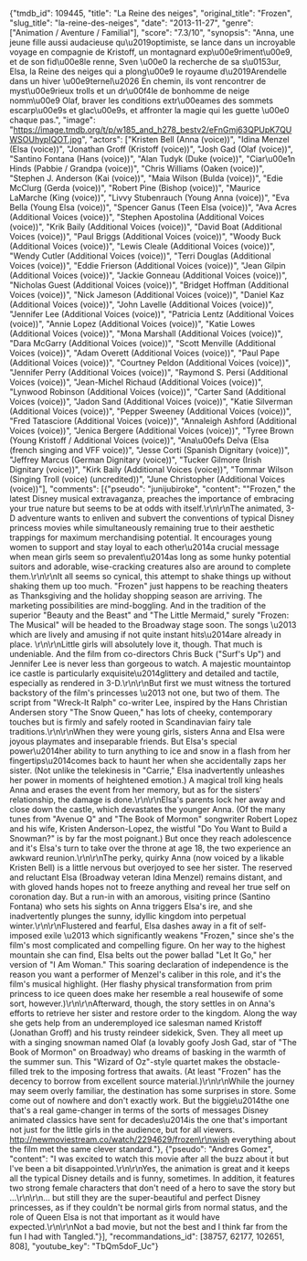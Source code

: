{"tmdb_id": 109445, "title": "La Reine des neiges", "original_title": "Frozen", "slug_title": "la-reine-des-neiges", "date": "2013-11-27", "genre": ["Animation / Aventure / Familial"], "score": "7.3/10", "synopsis": "Anna, une jeune fille aussi audacieuse qu\u2019optimiste, se lance dans un incroyable voyage en compagnie de Kristoff, un montagnard exp\u00e9riment\u00e9, et de son fid\u00e8le renne, Sven \u00e0 la recherche de sa s\u0153ur, Elsa, la Reine des neiges qui a plong\u00e9 le royaume d\u2019Arendelle dans un hiver \u00e9ternel\u2026  En chemin, ils vont rencontrer de myst\u00e9rieux trolls et un dr\u00f4le de bonhomme de neige nomm\u00e9 Olaf, braver les conditions extr\u00eames des sommets escarp\u00e9s et glac\u00e9s, et affronter la magie qui les guette \u00e0 chaque pas.", "image": "https://image.tmdb.org/t/p/w185_and_h278_bestv2/eFnGmj63QPUpK7QUWSOUhypIQOT.jpg", "actors": ["Kristen Bell (Anna (voice))", "Idina Menzel (Elsa (voice))", "Jonathan Groff (Kristoff (voice))", "Josh Gad (Olaf (voice))", "Santino Fontana (Hans (voice))", "Alan Tudyk (Duke (voice))", "Ciar\u00e1n Hinds (Pabbie / Grandpa (voice))", "Chris Williams (Oaken (voice))", "Stephen J. Anderson (Kai (voice))", "Maia Wilson (Bulda (voice))", "Edie McClurg (Gerda (voice))", "Robert Pine (Bishop (voice))", "Maurice LaMarche (King (voice))", "Livvy Stubenrauch (Young Anna (voice))", "Eva Bella (Young Elsa (voice))", "Spencer Ganus (Teen Elsa (voice))", "Ava Acres (Additional Voices (voice))", "Stephen Apostolina (Additional Voices (voice))", "Krik Baily (Additional Voices (voice))", "David Boat (Additional Voices (voice))", "Paul Briggs (Additional Voices (voice))", "Woody Buck (Additional Voices (voice))", "Lewis Cleale (Additional Voices (voice))", "Wendy Cutler (Additional Voices (voice))", "Terri Douglas (Additional Voices (voice))", "Eddie Frierson (Additional Voices (voice))", "Jean Gilpin (Additional Voices (voice))", "Jackie Gonneau (Additional Voices (voice))", "Nicholas Guest (Additional Voices (voice))", "Bridget Hoffman (Additional Voices (voice))", "Nick Jameson (Additional Voices (voice))", "Daniel Kaz (Additional Voices (voice))", "John Lavelle (Additional Voices (voice))", "Jennifer Lee (Additional Voices (voice))", "Patricia Lentz (Additional Voices (voice))", "Annie Lopez (Additional Voices (voice))", "Katie Lowes (Additional Voices (voice))", "Mona Marshall (Additional Voices (voice))", "Dara McGarry (Additional Voices (voice))", "Scott Menville (Additional Voices (voice))", "Adam Overett (Additional Voices (voice))", "Paul Pape (Additional Voices (voice))", "Courtney Peldon (Additional Voices (voice))", "Jennifer Perry (Additional Voices (voice))", "Raymond S. Persi (Additional Voices (voice))", "Jean-Michel Richaud (Additional Voices (voice))", "Lynwood Robinson (Additional Voices (voice))", "Carter Sand (Additional Voices (voice))", "Jadon Sand (Additional Voices (voice))", "Katie Silverman (Additional Voices (voice))", "Pepper Sweeney (Additional Voices (voice))", "Fred Tatasciore (Additional Voices (voice))", "Annaleigh Ashford (Additional Voices (voice))", "Jenica Bergere (Additional Voices (voice))", "Tyree Brown (Young Kristoff / Additional Voices (voice))", "Ana\u00efs Delva (Elsa (french singing and VFF voice))", "Jesse Corti (Spanish Dignitary (voice))", "Jeffrey Marcus (German Dignitary (voice))", "Tucker Gilmore (Irish Dignitary (voice))", "Kirk Baily (Additional Voices (voice))", "Tommar Wilson (Singing Troll (voice) (uncredited))", "June Christopher (Additional Voices (voice))"], "comments": [{"pseudo": "junijubiroke", "content": "\"Frozen,\" the latest Disney musical extravaganza, preaches the importance of embracing your true nature but seems to be at odds with itself.\r\n\r\nThe animated, 3-D adventure wants to enliven and subvert the conventions of typical Disney princess movies while simultaneously remaining true to their aesthetic trappings for maximum merchandising potential. It encourages young women to support and stay loyal to each other\u2014a crucial message when mean girls seem so prevalent\u2014as long as some hunky potential suitors and adorable, wise-cracking creatures also are around to complete them.\r\n\r\nIt all seems so cynical, this attempt to shake things up without shaking them up too much. \"Frozen\" just happens to be reaching theaters as Thanksgiving and the holiday shopping season are arriving. The marketing possibilities are mind-boggling. And in the tradition of the superior \"Beauty and the Beast\" and \"The Little Mermaid,\" surely \"Frozen: The Musical\" will be headed to the Broadway stage soon. The songs \u2013 which are lively and amusing if not quite instant hits\u2014are already in place. \r\n\r\nLittle girls will absolutely love it, though. That much is undeniable. And the film from co-directors Chris Buck (\"Surf's Up\") and Jennifer Lee is never less than gorgeous to watch. A majestic mountaintop ice castle is particularly exquisite\u2014glittery and detailed and tactile, especially as rendered in 3-D.\r\n\r\nBut first we must witness the tortured backstory of the film's princesses \u2013 not one, but two of them. The script from \"Wreck-It Ralph\" co-writer Lee, inspired by the Hans Christian Andersen story \"The Snow Queen,\" has lots of cheeky, contemporary touches but is firmly and safely rooted in Scandinavian fairy tale traditions.\r\n\r\nWhen they were young girls, sisters Anna and Elsa were joyous playmates and inseparable friends. But Elsa's special power\u2014her ability to turn anything to ice and snow in a flash from her fingertips\u2014comes back to haunt her when she accidentally zaps her sister. (Not unlike the telekinesis in \"Carrie,\" Elsa inadvertently unleashes her power in moments of heightened emotion.) A magical troll king heals Anna and erases the event from her memory, but as for the sisters' relationship, the damage is done.\r\n\r\nElsa's parents lock her away and close down the castle, which devastates the younger Anna. (Of the many tunes from \"Avenue Q\" and \"The Book of Mormon\" songwriter Robert Lopez and his wife, Kristen Anderson-Lopez, the wistful \"Do You Want to Build a Snowman?\" is by far the most poignant.) But once they reach adolescence and it's Elsa's turn to take over the throne at age 18, the two experience an awkward reunion.\r\n\r\nThe perky, quirky Anna (now voiced by a likable Kristen Bell) is a little nervous but overjoyed to see her sister. The reserved and reluctant Elsa (Broadway veteran Idina Menzel) remains distant, and with gloved hands hopes not to freeze anything and reveal her true self on coronation day. But a run-in with an amorous, visiting prince (Santino Fontana) who sets his sights on Anna triggers Elsa's ire, and she inadvertently plunges the sunny, idyllic kingdom into perpetual winter.\r\n\r\nFlustered and fearful, Elsa dashes away in a fit of self-imposed exile \u2013 which significantly weakens \"Frozen,\" since she's the film's most complicated and compelling figure. On her way to the highest mountain she can find, Elsa belts out the power ballad \"Let It Go,\" her version of \"I Am Woman.\" This soaring declaration of independence is the reason you want a performer of Menzel's caliber in this role, and it's the film's musical highlight. (Her flashy physical transformation from prim princess to ice queen does make her resemble a real housewife of some sort, however.)\r\n\r\nAfterward, though, the story settles in on Anna's efforts to retrieve her sister and restore order to the kingdom. Along the way she gets help from an underemployed ice salesman named Kristoff (Jonathan Groff) and his trusty reindeer sidekick, Sven. They all meet up with a singing snowman named Olaf (a lovably goofy Josh Gad, star of \"The Book of Mormon\" on Broadway) who dreams of basking in the warmth of the summer sun. This \"Wizard of Oz\"-style quartet makes the obstacle-filled trek to the imposing fortress that awaits. (At least \"Frozen\" has the decency to borrow from excellent source material.)\r\n\r\nWhile the journey may seem overly familiar, the destination has some surprises in store. Some come out of nowhere and don't exactly work. But the biggie\u2014the one that's a real game-changer in terms of the sorts of messages Disney animated classics have sent for decades\u2014is the one that's important not just for the little girls in the audience, but for all viewers. http://newmoviestream.co/watch/2294629/frozen\r\nwish everything about the film met the same clever standard."}, {"pseudo": "Andres Gomez", "content": "I was excited to watch this movie after all the buzz about it but I've been a bit disappointed.\r\n\r\nYes, the animation is great and it keeps all the typical Disney details and is funny, sometimes. In addition, it features two strong female characters that don't need of a hero to save the story but ...\r\n\r\n... but still they are the super-beautiful and perfect Disney princesses, as if they couldn't be normal girls from normal status, and the role of Queen Elsa is not that important as it would have expected.\r\n\r\nNot a bad movie, but not the best and I think far from the fun I had with Tangled."}], "recommandations_id": [38757, 62177, 102651, 808], "youtube_key": "TbQm5doF_Uc"}